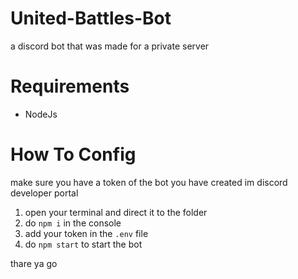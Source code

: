 # United-Battles-Bot
a discord bot that was made for a private server

# Requirements
- NodeJs

# How To Config
make sure you have a token of the bot you have created im discord developer portal

1. open your terminal and direct it to the folder
2. do 
`npm i`
in the console
3. add your token in the `.env` file
4. do `npm start` to start the bot

thare ya go
